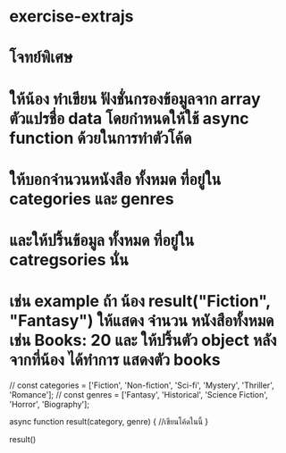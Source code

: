 # exercise-extrajs

# โจทย์พิเศษ 

# ให้น้อง ทำเขียน ฟังชั่นกรองข้อมูลจาก array ตัวแปรชื่อ data โดยกำหนดให้ใช้ async function ด้วยในการทำตัวโค้ด
# ให้บอกจำนวนหนังสือ ทั้งหมด ที่อยู่ใน categories และ genres
# และให้ปริ้นข้อมูล ทั้งหมด ที่อยู๋ใน catregsories นั่น
# เช่น example ถ้า น้อง result("Fiction", "Fantasy") ให้แสดง จำนวน หนังสือทั้งหมด เช่น Books: 20 และ ให้ปริ้นตัว object หลังจากที่น้อง ได้ทำการ แสดงตัว books
// const categories = ['Fiction', 'Non-fiction', 'Sci-fi', 'Mystery', 'Thriller', 'Romance'];
// const genres = ['Fantasy', 'Historical', 'Science Fiction', 'Horror', 'Biography'];

async function result(category, genre) {
    //เขียนโค้ดในนี้
}


result()
